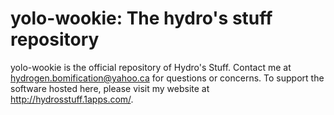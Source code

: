 yolo-wookie: The hydro's stuff repository
===========
yolo-wookie is the official repository of Hydro's Stuff. Contact me at hydrogen.bomification@yahoo.ca for questions or concerns.
To support the software hosted here, please visit my website at http://hydrosstuff.1apps.com/.

